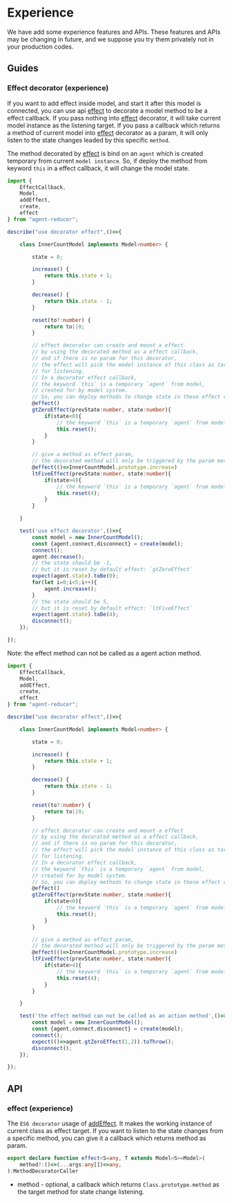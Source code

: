 # Experience

We have add some experience features and APIs. These features and APIs may be changing in future, and we suppose you try them privately not in your production codes.

## Guides

### Effect decorator (experience)

If you want to add effect inside model, and start it after this model is connected, you can use api [effect](/experience?id=effect-experience) to decorate a model method to be a effect callback. If you pass nothing into [effect](/experience?id=effect-experience) decorator, it will take current model instance as the listening target. If you pass a callback which returns a method of current model into [effect](/experience?id=effect-experience) decorator as a param, it will only listen to the state changes leaded by this specific `method`.

The method decorated by [effect](/experience?id=effect-experience) is bind on an `agent` which is created temporary from current `model instance`. So, if deploy the method from keyword `this` in a effect callback, it will change the model state.

```typescript
import {
    EffectCallback, 
    Model, 
    addEffect, 
    create, 
    effect
} from "agent-reducer";

describe("use decorator effect",()=>{

    class InnerCountModel implements Model<number> {

        state = 0;

        increase() {
            return this.state + 1;
        }

        decrease() {
            return this.state - 1;
        }

        reset(to?:number) {
            return to||0;
        }

        // effect decorator can create and mount a effect
        // by using the decorated method as a effect callback,
        // and if there is no param for this decorator,
        // the effect will pick the model instance of this class as target
        // for listening.
        // In a decorator effect callback,
        // the keyword `this` is a temporary `agent` from model,
        // created for by model system.
        // So, you can deploy methods to change state in these effect callbacks.
        @effect()
        gtZeroEffect(prevState:number, state:number){
            if(state<0){
                // the keyword `this` is a temporary `agent` from model
                this.reset();
            }
        }

        // give a method as effect param,
        // the decorated method will only be triggered by the param method state changes.
        @effect(()=>InnerCountModel.prototype.increase)
        ltFiveEffect(prevState:number, state:number){
            if(state>4){
                // the keyword `this` is a temporary `agent` from model
                this.reset(4);
            }
        }

    }

    test('use effect decorator',()=>{
        const model = new InnerCountModel();
        const {agent,connect,disconnect} = create(model);
        connect();
        agent.decrease();
        // the state should be -1,
        // but it is reset by default effect: `gtZeroEffect`
        expect(agent.state).toBe(0);
        for(let i=0;i<5;i++){
            agent.increase();
        }
        // the state should be 5,
        // but it is reset by default effect: `ltFiveEffect`
        expect(agent.state).toBe(4);
        disconnect();
    });

});
```

Note: the effect method can not be called as a agent action method.

```typescript
import {
    EffectCallback, 
    Model, 
    addEffect, 
    create, 
    effect
} from "agent-reducer";

describe("use decorator effect",()=>{

    class InnerCountModel implements Model<number> {

        state = 0;

        increase() {
            return this.state + 1;
        }

        decrease() {
            return this.state - 1;
        }

        reset(to?:number) {
            return to||0;
        }

        // effect decorator can create and mount a effect
        // by using the decorated method as a effect callback,
        // and if there is no param for this decorator,
        // the effect will pick the model instance of this class as target
        // for listening.
        // In a decorator effect callback,
        // the keyword `this` is a temporary `agent` from model,
        // created for by model system.
        // So, you can deploy methods to change state in these effect callbacks.
        @effect()
        gtZeroEffect(prevState:number, state:number){
            if(state<0){
                // the keyword `this` is a temporary `agent` from model
                this.reset();
            }
        }

        // give a method as effect param,
        // the decorated method will only be triggered by the param method state changes.
        @effect(()=>InnerCountModel.prototype.increase)
        ltFiveEffect(prevState:number, state:number){
            if(state>4){
                // the keyword `this` is a temporary `agent` from model
                this.reset(4);
            }
        }

    }

    test('the effect method can not be called as an action method',()=>{
        const model = new InnerCountModel();
        const {agent,connect,disconnect} = create(model);
        connect();
        expect(()=>agent.gtZeroEffect(1,2)).toThrow();
        disconnect();
    });

});
```

## API

### effect (experience)

The `ES6 decorator` usage of [addEffect](/api?id=addeffect). It makes the working instance of current class as effect target. If you want to listen to the state changes from a specific method, you can give it a callback which returns method as param.

```typescript
export declare function effect<S=any, T extends Model<S>=Model>(
    method?:()=>(...args:any[])=>any,
):MethodDecoratorCaller
```

* method - optional, a callback which returns `Class.prototype.method` as the target method for state change listening.